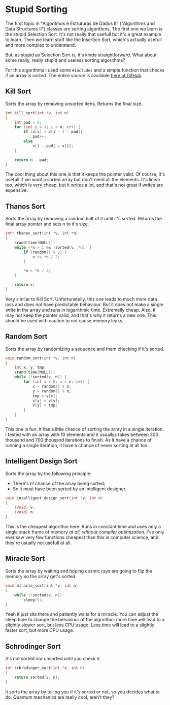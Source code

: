 <!-- en :: Stupid Sorting :: 2023-09-12 10:02:53 -->

# Stupid Sorting

The first topic in "Algoritmos e Estruturas de Dados II" ("Algorithms and Data
Structures II") classes are sorting algorithms. The first one we learn is the
stupid Selection Sort. It's not really that usefull but it's a great example to
learn. Then we learn stuff like the Insertion Sort, which's actually usefull and
more complex to understand.

But, as stupid as Selection Sort is, it's kinda straightforward. What about some
really, really stupid and useless sorting algorithms?

For this algorithms I used some `#includes` and a simple function that checks if
an array is sorted. The entire source is available
[here at GitHub](https://gist.github.com/gboncoffee/2ecfacb0bc7f03626e4c1d2e4d00253f).

## Kill Sort

Sorts the array by removing unsorted itens. Returns the final size.

```c
int kill_sort(int *v, int n)
{
	int pad = 0;
	for (int i = 1; i < n; i++) {
		if (v[i] < v[i - 1 - pad])
			pad++;
		else
			v[i - pad] = v[i];
	}

	return n - pad;
}
```

The cool thing about this one is that it keeps the pointer valid. Of course,
it's usefull if we want a sorted array but don't need all the elements. It's
linear too, which is very cheap, but it writes a lot, and that's not great if
writes are expensive.

## Thanos Sort

Sorts the array by removing a random half of it until it's sorted. Returns the
final array pointer and sets n to it's size.

```c
int* thanos_sort(int *v, int *n)
{
	srand(time(NULL));
	while (*n > 1 && !sorted(v, *n)) {
		if (random() % 2) {
			v += *n / 2;
		}

		*n = *n / 2;
	}

	return v;
}
```

Very similar to Kill Sort. Unfortunatelly, this one leads to much more data loss
and does not have predictable behaviour. But it does not make a single write in
the array and runs in logarithmic time. Extremelly cheap. Also, it may not keep
the pointer valid, and that's why it returns a new one. This should be used with
caution to not cause memory leaks.

## Random Sort

Sorts the array by randomizing a sequence and them checking if it's sorted.

```c
void random_sort(int *v, int n)
{
	int x, y, tmp;
	srand(time(NULL));
	while (!sorted(v, n)) {
		for (int i = 0; i < n; i++) {
			x = random() % n;
			y = random() % n;
			tmp = v[x];
			v[x] = v[y];
			v[y] = tmp;
		}
	}
}
```

This one is fun. It has a little chance of sorting the array in a single
iteration. I tested with an array with 10 elements and it usuallys takes between
300 thousand and 700 thousand iterations to finish. As it have a chance of
running a single iteration, it have a chance of never sorting at all too.

## Intelligent Design Sort

Sorts the array by the following principle:  
- There's n! chance of the array being sorted;  
- So it must have been sorted by an intelligent designer.

```c
void intelligent_design_sort(int *v, int n)
{
	(void) v;
	(void) n;
}
```

This is the cheapest algorithm here. Runs in constant time and uses only a
single stack frame of memory *at all, without compiler optimization*. I've only
ever saw very few functions cheapest than this in computer science, and they're
usually not usefull at all.

## Miracle Sort

Sorts the array by waiting and hoping cosmic rays are going to flip the memory
so the array get's sorted.

```c
void miracle_sort(int *v, int n)
{
	while (!sorted(v, n))
		sleep(5);
}
```

Yeah it just sits there and patiently waits for a miracle. You can adjust the
sleep time to change the behaviour of the algorithm: more time will lead to a
slightly slower sort, but less CPU usage. Less time will lead to a slightly
faster sort, but more CPU usage.

## Schrodinger Sort

It's not sorted nor unsorted until you check it.

```c
int schrodinger_sort(int *v, int n)
{
	return sorted(v, n);
}
```

It sorts the array by telling you if it's sorted or not, so you decides what to
do. Quantum mechanics are really cool, aren't they?
